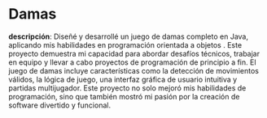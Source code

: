 # Damas
**descripción**: Diseñé y desarrollé un juego de damas completo en Java, aplicando mis habilidades en programación orientada a objetos . Este proyecto demuestra mi capacidad para abordar desafíos técnicos,
 trabajar en equipo y llevar a cabo proyectos de programación de principio a fin. El juego de damas incluye características como la detección de movimientos válidos, la lógica de juego, una interfaz gráfica de usuario intuitiva y partidas multijugador. Este proyecto no solo mejoró mis habilidades de programación, sino que también mostró mi pasión por la creación de software divertido y funcional.
